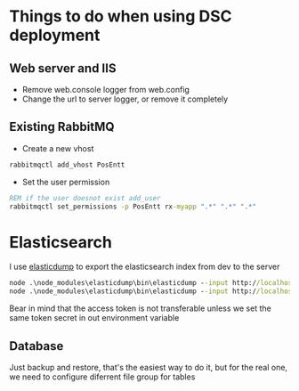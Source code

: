 # Things to do when using DSC deployment


## Web server and IIS

* Remove web.console logger from web.config
* Change the url to server logger, or remove it completely


## Existing RabbitMQ

* Create a new vhost

```bat
rabbitmqctl add_vhost PosEntt
```
* Set the user permission

```bat
REM if the user doesnot exist add_user
rabbitmqctl set_permissions -p PosEntt rx-myapp ".*" ".*" ".*"
```


# Elasticsearch

I use [elasticdump](https://github.com/taskrabbit/elasticsearch-dump) to export the elasticsearch index from dev to the server

``` bat
node .\node_modules\elasticdump\bin\elasticdump --input http://localhost:9800/posentt --output http://S305:9200/posentt
node .\node_modules\elasticdump\bin\elasticdump --input http://localhost:9800/posentt_sys --output http://S305:9200/posentt_sys

```

Bear in mind that the access token is not transferable unless we set the same token secret in out environment variable


## Database
Just backup and restore, that's the easiest way to do it, but for the real one, we need to configure diferrent file group for tables